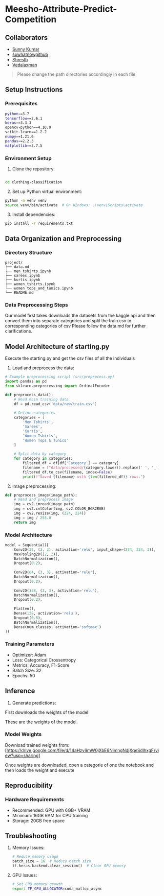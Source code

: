 # Meesho-Attribute-Predict-Competition

## Collaborators

- [Sunny Kumar](https://github.com/Epoch-Seeker)
- [sowhatnowgithub](https://github.com/sowhatnowgithub)
- [Shresth](https://github.com/notsocoolshresth)
- [Vedalaxman](https://github.com/Vedalaxman)

> Please change the path directories accordingly in each file.

## Setup Instructions

### Prerequisites
```bash
python==3.7
tensorflow==2.6.1
keras==3.3.3
opencv-python==4.10.0
scikit-learn==1.2.2
numpy==1.21.6
pandas==2.2.3
matplotlib==3.7.5
```

### Environment Setup

1. Clone the repository:
```bash

cd clothing-classification
```

2. Set up Python virtual environment:
```bash
python -m venv venv
source venv/bin/activate  # On Windows: .\venv\Scripts\activate
```

3. Install dependencies:
```bash
pip install -r requirements.txt
```

## Data Organization and Preprocessing

### Directory Structure
```
project/
├── data.md
├── men_tshirts.ipynb
├── sarees.ipynb
├── kurtis.ipynb
├── women_tshirts.ipynb
└── women_tops_and_tunics.ipynb
└── README.md
```

### Data Preprocessing Steps


Our model first takes downloads the datasets from the kaggle api and then convert them into separate categories and split the train.csv to corresponding categories of csv
Please follow the data.md for further clarifications.


## Model Architecture of starting.py

Execute the starting.py and get the csv files of all the individuals

1. Load and preprocess the data:
```python
# Example preprocessing script (src/preprocess.py)
import pandas as pd
from sklearn.preprocessing import OrdinalEncoder

def preprocess_data():
    # Read main training data
    df = pd.read_csv('data/raw/train.csv')
    
    # Define categories
    categories = [
        'Men Tshirts', 
        'Sarees', 
        'Kurtis', 
        'Women Tshirts', 
        'Women Tops & Tunics'
    ]
    
    # Split data by category
    for category in categories:
        filtered_df = df[df['Category'] == category]
        filename = f"data/processed/{category.lower().replace(' ', '_').replace('&', 'and')}.csv"
        filtered_df.to_csv(filename, index=False)
        print(f"Saved {filename} with {len(filtered_df)} rows.")
```

2. Image preprocessing:
```python
def preprocess_image(image_path):
    # Read and preprocess image
    img = cv2.imread(image_path)
    img = cv2.cvtColor(img, cv2.COLOR_BGR2RGB)
    img = cv2.resize(img, (224, 224))
    img = img / 255.0
    return img
```





### Model Architecture
```python
model = Sequential([
    Conv2D(32, (3, 3), activation='relu', input_shape=(224, 224, 3)),
    MaxPooling2D((2, 2)),
    BatchNormalization(),
    Dropout(0.2),
    
    Conv2D(64, (3, 3), activation='relu'),
    BatchNormalization(),
    Dropout(0.2),
    
    Conv2D(128, (3, 3), activation='relu'),
    BatchNormalization(),
    Dropout(0.2),
    
    Flatten(),
    Dense(128, activation='relu'),
    Dropout(0.5),
    BatchNormalization(),
    Dense(num_classes, activation='softmax')
])
```

### Training Parameters
- Optimizer: Adam
- Loss: Categorical Crossentropy
- Metrics: Accuracy, F1-Score
- Batch Size: 32
- Epochs: 50

## Inference

1. Generate predictions:

First downloads the weights of the model

These are the weights of the model.

### Model Weights

Download trained weights from:
[https://drive.google.com/file/d/14aHzv6mW0jXbE6NimngNdjXqeSdIhxgF/view?usp=sharing]


Once weights are downloaded, open a categorie of one the notebook and then loads the weight and execute
## Reproducibility


### Hardware Requirements
- Recommended: GPU with 6GB+ VRAM
- Minimum: 16GB RAM for CPU training
- Storage: 20GB free space


## Troubleshooting

1. Memory Issues:
   ```python
   # Reduce memory usage
   batch_size = 16  # Reduce batch size
   tf.keras.backend.clear_session()  # Clear GPU memory
   ```

2. GPU Issues:
   ```bash
   # Set GPU memory growth
   export TF_GPU_ALLOCATOR=cuda_malloc_async
   ```

